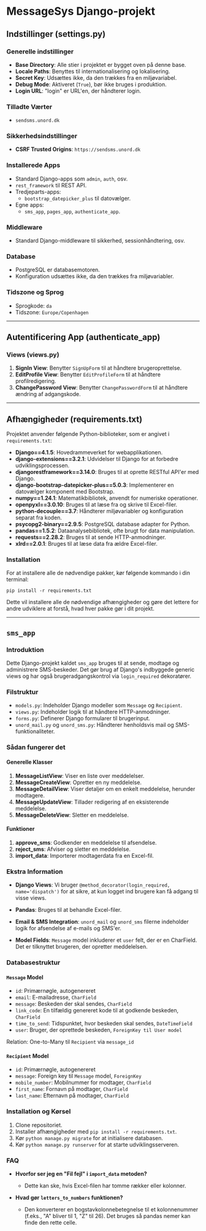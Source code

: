# MessageSys Django-projekt

## Indstillinger (settings.py)

### Generelle indstillinger

- **Base Directory**: Alle stier i projektet er bygget oven på denne base.
- **Locale Paths**: Benyttes til internationalisering og lokalisering.
- **Secret Key**: Udsættes ikke, da den trækkes fra en miljøvariabel.
- **Debug Mode**: Aktiveret (`True`), bør ikke bruges i produktion.
- **Login URL**: "login" er URL'en, der håndterer login.

### Tilladte Værter

- `sendsms.unord.dk`

### Sikkerhedsindstillinger

- **CSRF Trusted Origins**: `https://sendsms.unord.dk`
  
### Installerede Apps

- Standard Django-apps som `admin`, `auth`, osv.
- `rest_framework` til REST API.
- Tredjeparts-apps:
  - `bootstrap_datepicker_plus` til datovælger.
- Egne apps:
  - `sms_app`, `pages_app`, `authenticate_app`.

### Middleware

- Standard Django-middleware til sikkerhed, sessionhåndtering, osv.

### Database

- PostgreSQL er databasemotoren.
- Konfiguration udsættes ikke, da den trækkes fra miljøvariabler.

### Tidszone og Sprog

- Sprogkode: `da`
- Tidszone: `Europe/Copenhagen`

---

## Autentificering App (authenticate_app)

### Views (views.py)

1. **SignIn View**: Benytter `SignUpForm` til at håndtere brugeroprettelse.
2. **EditProfile View**: Benytter `EditProfileForm` til at håndtere profilredigering.
3. **ChangePassword View**: Benytter `ChangePasswordForm` til at håndtere ændring af adgangskode.

---

## Afhængigheder (requirements.txt)

Projektet anvender følgende Python-biblioteker, som er angivet i `requirements.txt`:

- **Django==4.1.5**: Hovedrammeverket for webapplikationen.
- **django-extensions==3.2.1**: Udvidelser til Django for at forbedre udviklingsprocessen.
- **djangorestframework==3.14.0**: Bruges til at oprette RESTful API'er med Django.
- **django-bootstrap-datepicker-plus==5.0.3**: Implementerer en datovælger komponent med Bootstrap.
- **numpy==1.24.1**: Matematikbibliotek, anvendt for numeriske operationer.
- **openpyxl==3.0.10**: Bruges til at læse fra og skrive til Excel-filer.
- **python-decouple==3.7**: Håndterer miljøvariabler og konfiguration separat fra koden.
- **psycopg2-binary==2.9.5**: PostgreSQL database adapter for Python.
- **pandas==1.5.2**: Dataanalysebibliotek, ofte brugt for data manipulation.
- **requests==2.28.2**: Bruges til at sende HTTP-anmodninger.
- **xlrd==2.0.1**: Bruges til at læse data fra ældre Excel-filer.

### Installation

For at installere alle de nødvendige pakker, kør følgende kommando i din terminal:

```
pip install -r requirements.txt
```

Dette vil installere alle de nødvendige afhængigheder og gøre det lettere for andre udviklere at forstå, hvad hver pakke gør i dit projekt.

---

## `sms_app`

### Introduktion

Dette Django-projekt kaldet `sms_app` bruges til at sende, modtage og administrere SMS-beskeder. Det gør brug af Django's indbyggede generic views og har også brugeradgangskontrol via `login_required` dekoratører.

### Filstruktur

- `models.py`: Indeholder Django modeller som `Message` og `Recipient`.
- `views.py`: Indeholder logik til at håndtere HTTP-anmodninger.
- `forms.py`: Definerer Django formularer til brugerinput.
- `unord_mail.py` og `unord_sms.py`: Håndterer henholdsvis mail og SMS-funktionaliteter.

### Sådan fungerer det

#### Generelle Klasser

1. **MessageListView**: Viser en liste over meddelelser.
2. **MessageCreateView**: Opretter en ny meddelelse.
3. **MessageDetailView**: Viser detaljer om en enkelt meddelelse, herunder modtagere.
4. **MessageUpdateView**: Tillader redigering af en eksisterende meddelelse.
5. **MessageDeleteView**: Sletter en meddelelse.

#### Funktioner

1. **approve_sms**: Godkender en meddelelse til afsendelse.
2. **reject_sms**: Afviser og sletter en meddelelse.
3. **import_data**: Importerer modtagerdata fra en Excel-fil.

### Ekstra Information

- **Django Views**: Vi bruger `@method_decorator(login_required, name='dispatch')` for at sikre, at kun logget ind brugere kan få adgang til visse views.
  
- **Pandas**: Bruges til at behandle Excel-filer.

- **Email & SMS Integration**: `unord_mail` og `unord_sms` filerne indeholder logik for afsendelse af e-mails og SMS'er.

- **Model Fields**: `Message` model inkluderer et `user` felt, der er en CharField. Det er tilknyttet brugeren, der opretter meddelelsen.

### Databasestruktur

#### `Message` Model

- `id`: Primærnøgle, autogenereret
- `email`: E-mailadresse, `CharField`
- `message`: Beskeden der skal sendes, `CharField`
- `link_code`: En tilfældig genereret kode til at godkende beskeden, `CharField`
- `time_to_send`: Tidspunktet, hvor beskeden skal sendes, `DateTimeField`
- `user`: Bruger, der oprettede beskeden, `ForeignKey til User model`
  
Relation: One-to-Many til `Recipient` via `message_id`

#### `Recipient` Model

- `id`: Primærnøgle, autogenereret
- `message`: Foreign key til `Message` model, `ForeignKey`
- `mobile_number`: Mobilnummer for modtager, `CharField`
- `first_name`: Fornavn på modtager, `CharField`
- `last_name`: Efternavn på modtager, `CharField`

### Installation og Kørsel

1. Clone repositoriet.
2. Installer afhængigheder med `pip install -r requirements.txt`.
3. Kør `python manage.py migrate` for at initialisere databasen.
4. Kør `python manage.py runserver` for at starte udviklingsserveren.

### FAQ

- **Hvorfor ser jeg en "Fil fejl" i `import_data` metoden?**

  - Dette kan ske, hvis Excel-filen har tomme rækker eller kolonner.

- **Hvad gør `letters_to_numbers` funktionen?**

  - Den konverterer en bogstavkolonnebetegnelse til et kolonnenummer (f.eks., "A" bliver til 1, "Z" til 26). Det bruges så pandas nemer kan finde den rette celle. 

